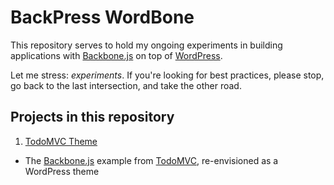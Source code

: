 # BackPress WordBone

This repository serves to hold my ongoing experiments in building applications with [Backbone.js](http://backbonejs.org) on top of [WordPress](http://wordpress.org).

Let me stress: *experiments*. If you're looking for best practices, please stop, go back to the last intersection, and take the other road.

## Projects in this repository

1. [TodoMVC Theme](TodoMVC)
  * The [Backbone.js](http://todomvc.com/architecture-examples/backbone/) example from [TodoMVC](http://todomvc.com), re-envisioned as a WordPress theme